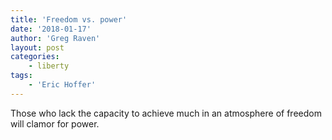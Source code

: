 ```yaml
---
title: 'Freedom vs. power'
date: '2018-01-17'
author: 'Greg Raven'
layout: post
categories:
    - liberty
tags:
    - 'Eric Hoffer'
---
```


Those who lack the capacity to achieve much in an atmosphere of freedom will clamor for power.